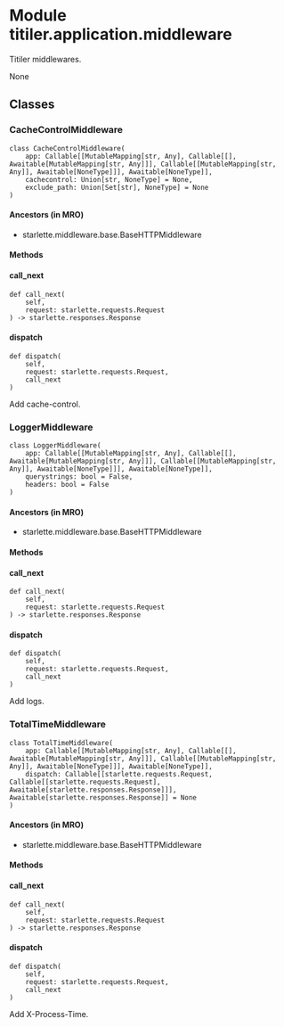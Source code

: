 # Module titiler.application.middleware

Titiler middlewares.

None

## Classes

### CacheControlMiddleware

```python3
class CacheControlMiddleware(
    app: Callable[[MutableMapping[str, Any], Callable[[], Awaitable[MutableMapping[str, Any]]], Callable[[MutableMapping[str, Any]], Awaitable[NoneType]]], Awaitable[NoneType]],
    cachecontrol: Union[str, NoneType] = None,
    exclude_path: Union[Set[str], NoneType] = None
)
```

#### Ancestors (in MRO)

* starlette.middleware.base.BaseHTTPMiddleware

#### Methods

    
#### call_next

```python3
def call_next(
    self,
    request: starlette.requests.Request
) -> starlette.responses.Response
```

    

    
#### dispatch

```python3
def dispatch(
    self,
    request: starlette.requests.Request,
    call_next
)
```

    
Add cache-control.

### LoggerMiddleware

```python3
class LoggerMiddleware(
    app: Callable[[MutableMapping[str, Any], Callable[[], Awaitable[MutableMapping[str, Any]]], Callable[[MutableMapping[str, Any]], Awaitable[NoneType]]], Awaitable[NoneType]],
    querystrings: bool = False,
    headers: bool = False
)
```

#### Ancestors (in MRO)

* starlette.middleware.base.BaseHTTPMiddleware

#### Methods

    
#### call_next

```python3
def call_next(
    self,
    request: starlette.requests.Request
) -> starlette.responses.Response
```

    

    
#### dispatch

```python3
def dispatch(
    self,
    request: starlette.requests.Request,
    call_next
)
```

    
Add logs.

### TotalTimeMiddleware

```python3
class TotalTimeMiddleware(
    app: Callable[[MutableMapping[str, Any], Callable[[], Awaitable[MutableMapping[str, Any]]], Callable[[MutableMapping[str, Any]], Awaitable[NoneType]]], Awaitable[NoneType]],
    dispatch: Callable[[starlette.requests.Request, Callable[[starlette.requests.Request], Awaitable[starlette.responses.Response]]], Awaitable[starlette.responses.Response]] = None
)
```

#### Ancestors (in MRO)

* starlette.middleware.base.BaseHTTPMiddleware

#### Methods

    
#### call_next

```python3
def call_next(
    self,
    request: starlette.requests.Request
) -> starlette.responses.Response
```

    

    
#### dispatch

```python3
def dispatch(
    self,
    request: starlette.requests.Request,
    call_next
)
```

    
Add X-Process-Time.